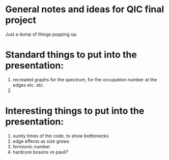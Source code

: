 # General notes and ideas for QIC final project

Just a dump of things popping up.

# Standard things to put into the presentation:
1. recreated graphs for the spectrum, for the occupation number at the edges etc. etc.
2. 
# Interesting things to put into the presentation:
1. surely times of the code, to show bottlenecks
2. edge effects as size grows
3. fermionic number
4. hardcore bosons vs pauli?
